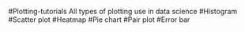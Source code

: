 #Plotting-tutorials
All types of plotting use in data science
#Histogram
#Scatter plot
#Heatmap
#Pie chart
#Pair plot
#Error bar
